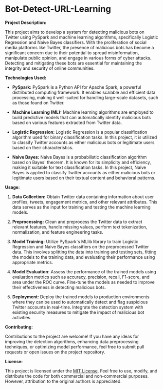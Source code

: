 # Bot-Detect-URL-Learning
**Project Description:**

This project aims to develop a system for detecting malicious bots on Twitter using PySpark and machine learning algorithms, specifically Logistic Regression and Naive Bayes classifiers. With the proliferation of social media platforms like Twitter, the presence of malicious bots has become a significant concern due to their potential to spread misinformation, manipulate public opinion, and engage in various forms of cyber attacks. Detecting and mitigating these bots are essential for maintaining the integrity and security of online communities.

**Technologies Used:**

- **PySpark:** PySpark is a Python API for Apache Spark, a powerful distributed computing framework. It enables scalable and efficient data processing, making it well-suited for handling large-scale datasets, such as those found on Twitter.
  
- **Machine Learning (ML):** Machine learning algorithms are employed to build predictive models that can automatically identify malicious bots based on various features extracted from Twitter data.
  
- **Logistic Regression:** Logistic Regression is a popular classification algorithm used for binary classification tasks. In this project, it is utilized to classify Twitter accounts as either malicious bots or legitimate users based on their characteristics.
  
- **Naive Bayes:** Naive Bayes is a probabilistic classification algorithm based on Bayes' theorem. It is known for its simplicity and efficiency, making it suitable for text classification tasks. In this project, Naive Bayes is applied to classify Twitter accounts as either malicious bots or legitimate users based on their textual content and behavioral patterns.

**Usage:**

1. **Data Collection:** Obtain Twitter data containing information about user profiles, tweets, engagement metrics, and other relevant attributes. This data serves as the input for training and testing the machine learning models.

2. **Preprocessing:** Clean and preprocess the Twitter data to extract relevant features, handle missing values, perform text tokenization, normalization, and feature engineering tasks.

3. **Model Training:** Utilize PySpark's MLlib library to train Logistic Regression and Naive Bayes classifiers on the preprocessed Twitter data. This involves splitting the data into training and testing sets, fitting the models to the training data, and evaluating their performance using appropriate metrics.

4. **Model Evaluation:** Assess the performance of the trained models using evaluation metrics such as accuracy, precision, recall, F1-score, and area under the ROC curve. Fine-tune the models as needed to improve their effectiveness in detecting malicious bots.

5. **Deployment:** Deploy the trained models to production environments where they can be used to automatically detect and flag suspicious Twitter accounts in real-time. Integrate the detection system with existing security measures to mitigate the impact of malicious bot activities.

**Contributing:**

Contributions to the project are welcome! If you have any ideas for improving the detection algorithms, enhancing data preprocessing techniques, or optimizing model performance, feel free to submit pull requests or open issues on the project repository.

**License:**

This project is licensed under the [MIT License](LICENSE). Feel free to use, modify, and distribute the code for both commercial and non-commercial purposes. However, attribution to the original authors is appreciated.
